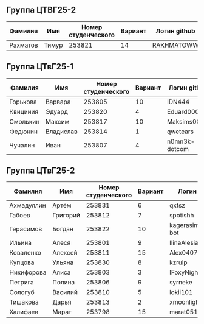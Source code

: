 ## Группа ЦТВГ25-2
| Фамилия | Имя | Номер студенческого | Вариант | Логин github |
|---------|------|-------------|----|-------|
| Рахматов | Тимур | 253821 | 14 | RAKHMATOWW |

## Группа ЦТвГ25-1
| Фамилия | Имя | Номер студенческого | Вариант | Логин github |
|---------|------|-------------|----|-------|
| Горькова | Варвара | 253805 | 10 | IDN444 |
| Квициния | Эдуард | 253820 | 4 | Eduard0009 |
| Смолькин | Максим | 253817 | 10 | Maksims000m |
| Федюнин | Владислав | 253814 | 1 | qwetears |
| Чучалин | Иван | 253807 | 4 | n0mn3k-dotcom |

## Группа ЦТвГ25-2
| Фамилия | Имя | Номер студенческого | Вариант | Логин github |
|---------|------|-------------|----|-------|
| Ахмадуллин | Артём | 253831 | 6 | qxtsz |
| Габоев | Григорий | 253812 | 7 | spotishh |
| Герасимов | Богдан | 253822 | 10 | kagerasimov1973-bot |
| Ильина | Алеся | 253801 | 9 | IlinaAlesia |
| Коваленко | Алексей | 253811 | 15 | Alex040704 |
| Купцова | Ульяна | 253830 | 8 | kzrulp |
| Никифорова | Алиса | 253803 | 3 | IFoxyNightI |
| Петрига | Полина | 253806 | 9 | syrneke |
| Сологуб | Василий | 253810 | 5 | lokii101 |
| Тишакова | Дарья | 253813 | 2 | xmoonlightx1 |
| Халифаев | Марат | 253798 | 15 | marat05197 |